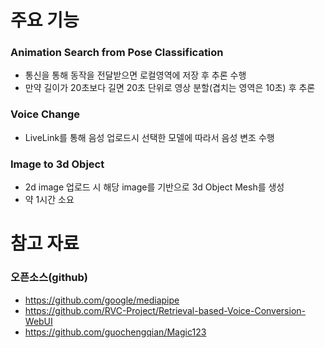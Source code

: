# 주요 기능
### Animation Search from Pose Classification
- 통신을 통해 동작을 전달받으면 로컬영역에 저장 후 추론 수행
- 만약 길이가 20초보다 길면 20초 단위로 영상 분할(겹치는 영역은 10초) 후 추론

### Voice Change
- LiveLink를 통해 음성 업로드시 선택한 모델에 따라서 음성 변조 수행

### Image to 3d Object
- 2d image 업로드 시 해당 image를 기반으로 3d Object Mesh를 생성
- 약 1시간 소요

# 참고 자료
### 오픈소스(github)
- https://github.com/google/mediapipe
- https://github.com/RVC-Project/Retrieval-based-Voice-Conversion-WebUI
- https://github.com/guochengqian/Magic123
